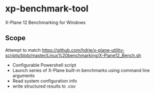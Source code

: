 # xp-benchmark-tool
X-Plane 12 Benchmarking for Windows

## Scope
Attempt to match https://github.com/hdrie/x-plane-utility-scripts/blob/master/Linux%20benchmarking/X-Plane12_Bench.sh
- Configurable Powershell script
- Launch series of X-Plane built-in benchmarks using command line arguments
- Read system configuration info
- write structured results to .csv
